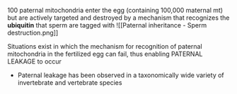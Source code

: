 100 paternal mitochondria enter the egg (containing 100,000 maternal mt) but are actively targeted and destroyed by a mechanism that recognizes the **ubiquitin** that sperm are tagged with
![[Paternal inheritance - Sperm destruction.png]]

Situations exist in which the mechanism for recognition of paternal mitochondria in the fertilized egg can fail, thus enabling PATERNAL LEAKAGE to occur
- Paternal leakage has been observed in a taxonomically wide variety of invertebrate and vertebrate species